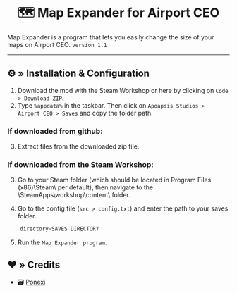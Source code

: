 <h1 align="center">
 🗺️ Map Expander for Airport CEO
</h1>

<!--# [OUTDATED - NO MORE UPDATE ]-->

Map Expander is a program that lets you easily change the size of your maps on Airport CEO. `version 1.1`

---

## ⚙ » Installation & Configuration

1. Download the mod with the Steam Workshop or here by clicking on `Code > Download ZIP`.
2. Type `%appdata%` in the taskbar. Then click on `Apoapsis Studios > Airport CEO > Saves` and copy the folder path. 

### If downloaded from github:
3. Extract files from the downloaded zip file.

### If downloaded from the Steam Workshop:
3. Go to your Steam folder (which should be located in Program Files (x86)\Steam\ per default), then navigate to the \SteamApps\workshop\content\ folder.

4. Go to the config file (`src > config.txt`) and enter the path to your saves folder.

```js
    directory=SAVES DIRECTORY
```

5. Run the `Map Expander program`.

## ❤️ » Credits

* 🗃️ [Ponexi](https://github.com/PoNexiOFF)
